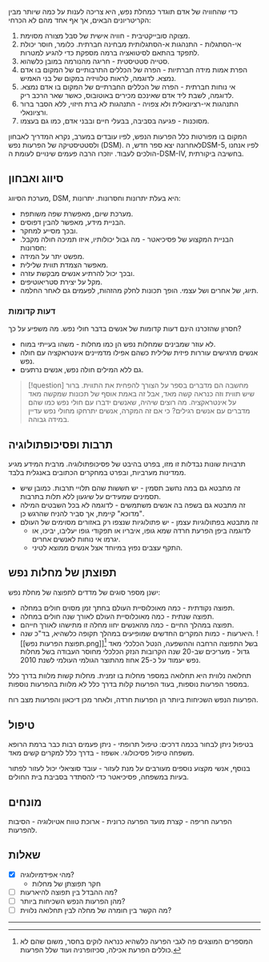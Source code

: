 כדי שהחוויה של אדם תוגדר כמחלת נפש, היא צריכה לענות על כמה שיותר מבין הקריטריונים הבאים, אך אף אחד מהם לא הכרחי:
1. מצוקה סובייקטיבית - חוויה אישית של סבל מצורה מסוימת.
2. אי-הסתגלות - התנהגות א-הסתגלותית מבחינה חברתית. כלומר, חוסר יכולת לתפקד בהתאם לסיטואציה ברמה מספקת כדי להגיע למטרות.
3. סטייה סטטיסטית - חריגה מהנורמה במובן כלשהוא.
4. הפרת אמות מידה חברתיות - הפרה של הכללים התרבותיים של המקום בו אדם נמצא. לדוגמה, לראות טלוויזיה במקום של בני האמיש.
5. אי נוחות חברתית - הפרה של הכללים החברתיים של המקום בו אדם נמצא. לדוגמה, לשבת ליד אדם שאינכם מכירים באוטובוס, כאשר שאר הרכב ריק.
6. התנהגות אי-רציונאלית ולא צפויה - התנהגות לא ברת חיזוי, ללא הסבר ברור ורציונאלי.
7. מסוכנות - פגיעה בסביבה, בבעלי חיים ובבני אדם, כמו גם בעצמו.

המקום בו מפורטות כלל הפרעות הנפש, לפיו עובדים במערב, נקרא המדריך לאבחון ולסטטיסטיקה של הפרעות נפש (DSM). לאחרונה יצא ספר חדש, הDSM-5, לפיו אנחנו הולכים לעבוד. יוזכרו הרבה פעמים שינויים לעומת ה-DSM-IV, בחשיבה ביקורתית.


## סיווג ואבחון
מערכת הסיווג, DSM, היא בעלת יתרונות וחסרונות.
יתרונות:
- מערכת שיום, מאפשרת שפה משותפת.
- הבניית מידע, מאפשר להבין דפוסים.
- ובכך מסייע למחקר.
- הבניית המקצוע של פסיכיאטר - מה גבול יכולותיו, איזו תמיכה חולה מקבל.
חסרונות:
- מפשט יתר על המידה.
- מאפשר הצמדת תווית שלילית.
- ובכך יכול להרתיע אנשים מבקשת עזרה.
- מקל על יצירת סטריאוטיפים.
- תיוג, של אחרים ושל עצמי. הופך תכונות לחלק מהזהות, לפעמים גם לאחר החלמה.

### דעות קדומות
חסרון שהזכרנו הינם דעות קדומות של אנשים בדבר חולי נפש. מה משפיע על כך?
- לא עוזר שמבינים שמחלות נפש הן כמו מחלות - משהו בעייתי במוח.
- אנשים מרגישים עוררות פיזית שלילית כשהם אפילו מדמיינים אינטראקציה עם חולה נפש.
- גם ללא המילים חולה נפש, אנשים נרתעים.

>[!question] מחשבה
>הם מדברים בספר על הצורך להפחית את התווית. ברור שיש תווית וזה כנראה קשה מאד, אבל זה באמת אוסף של תכונות שמקשה מאד על אינטראקציה. מה רוצים שיהיה, שאנשים ידברו עם חולי נפש כמו שהם מדברים עם אנשים רגילים? כי אם זה המקרה, אנשים יתרחקו מחולי נפש עדיין במידה גבוהה.

## תרבות ופסיכופתולוגיה
תרבויות שונות נבדלות זו מזו, בפרט בהיבט של פסיכופתולוגיה. מרבית המידע מגיע ממדינות מערביות, ובפרט במחקרים הכתובים באנגלית בלבד.
- זה מתבטא גם במה נחשב תסמין - יש חששות שהם תלויי תרבות. כמובן שיש תסמינים שמעידים על שיגעון ללא תלות בתרבות.
- זה מתבטא גם בשפה בה אנשים משתמשים - לדוגמה לא בכל השבטים המילה "מדוכא" קיימת, אך סביר להניח שהרגש כן.
- זה מתבטא בפתולוגיות עצמן - יש פתולוגיות שנצפו רק באזורים מסוימים של העולם 
	- לדוגמה ביפן הפרעת חרדה שמא גופו, איבריו או תפקודי גופו יעליבו, יביכו, או יגרמו אי נוחות לאנשים אחרים.
	- התקף עצבים נפוץ במיוחד אצל אנשים ממוצא לטיני.

## תפוצתן של מחלות נפש
ישנן מספר סוגים של מדדים לתפוצה של מחלת נפש:
- תפוצה נקודתית - כמה מאוכלוסיית העולם בחתך זמן מסוים חולים במחלה.
- תפוצה שנתית - כמה מאוכלוסיית העולם לאורך שנה חולים במחלה.
- תפוצה במהלך החיים - כמה מהאנשים יחוו מחלה זו מתישהו לאורך חייהם.
- היארעות - כמות המקרים החדשים שמופיעים במהלך תקופה כלשהיא, בד"כ שנה.
![[תפוצת הפרעות נפש.png]][^1]
בשל התפוצה הרחבה וההשפעה, הנטל הכלכלי מאד גדול - מעריכים שב-20 שנה הקרובות הנזק הכלכלי מחוסר העבודה בשל מחלות נפש יעמוד על כ-25 אחוז מהתוצר הגולמי העולמי לשנת 2010.

תחלואה נלווית היא תחלואה במספר מחלות בו זמנית.
מחלות קשות מלוות בדרך כלל במספר הפרעות נוספות, בעוד הפרעות קלות בדרך כלל לא מלוות בהפרעות נוספות.

הפרעות הנפש השכיחות ביותר הן הפרעות חרדה, ולאחר מכן דיכאון והפרעות מצב רוח.
## טיפול
בטיפול ניתן לבחור בכמה דרכים:
טיפול תרופתי - ניתן פעמים רבות כבר ברמת הרופא משפחה
טיפול פסיכולוגי.
אשפוז - בדרך כלל למקרים קשים מאד.

בנוסף, אנשי מקצוע נוספים מעורבים על מנת לעזור - עובד סוציאלי יכול לעזור לפתור בעיות במשפחה, פסיכיאטר כדי להסתדר בסביבת בית החולים.
## מונחים
הפרעה חריפה - קצרת מועד
הפרעה כרונית - ארוכת טווח
אטיולוגיה - הסיבות להפרעות.
## שאלות
- [x] מהי אפידמיולוגיה?
	- חקר תפוצתן של מחלות
- [ ] מה ההבדל בין תפוצה להיארעות?
- [ ] מהן הפרעות הנפש השכיחות ביותר?
- [ ] מה הקשר בין חומרה של מחלה לבין תחלואה נלווית?
___

[^1]: המספרים המוצגים פה לגבי הפרעה כלשהיא כנראה לוקים בחסר, משום שהם לא כוללים הפרעת אכילה, סכיזופרניה ועוד שלל הפרעות.